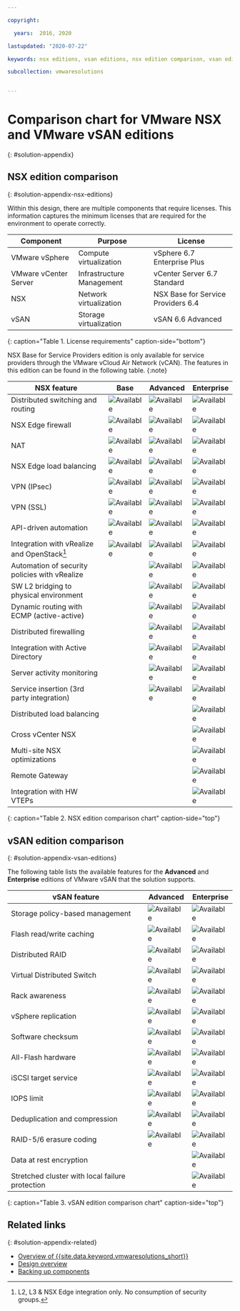 ```yaml
---

copyright:

  years:  2016, 2020

lastupdated: "2020-07-22"

keywords: nsx editions, vsan editions, nsx edition comparison, vsan edition comparison

subcollection: vmwaresolutions


---
```


# Comparison chart for VMware NSX and VMware vSAN editions
{: #solution-appendix}

## NSX edition comparison
{: #solution-appendix-nsx-editions}

Within this design, there are multiple components that require licenses. This information captures the minimum licenses that are required for the environment to operate correctly.

Component | Purpose | License
----------|---------|-------------
VMware vSphere | Compute virtualization | vSphere 6.7 Enterprise Plus
VMware vCenter Server | Infrastructure Management | vCenter Server 6.7 Standard
NSX | Network virtualization | NSX Base for Service Providers 6.4
vSAN | Storage virtualization | vSAN 6.6 Advanced  
{: caption="Table 1. License requirements" caption-side="bottom"}

NSX Base for Service Providers edition is only available for service providers through the VMware vCloud Air Network (vCAN). The features in this edition can be found in the following table.
{:note}

| NSX feature                                   | Base | Advanced | Enterprise |
|-----------------------------------------------|------|----------|------------|
| Distributed switching and routing             | ![Available](../../../icons/checkmark-icon.svg) | ![Available](../../../icons/checkmark-icon.svg) | ![Available](../../../icons/checkmark-icon.svg) |
| NSX Edge firewall                             | ![Available](../../../icons/checkmark-icon.svg) | ![Available](../../../icons/checkmark-icon.svg) | ![Available](../../../icons/checkmark-icon.svg) |
| NAT                                           | ![Available](../../../icons/checkmark-icon.svg) | ![Available](../../../icons/checkmark-icon.svg) | ![Available](../../../icons/checkmark-icon.svg) |
| NSX Edge load balancing                       | ![Available](../../../icons/checkmark-icon.svg) | ![Available](../../../icons/checkmark-icon.svg) | ![Available](../../../icons/checkmark-icon.svg) |
| VPN (IPsec)                                   | ![Available](../../../icons/checkmark-icon.svg) | ![Available](../../../icons/checkmark-icon.svg) | ![Available](../../../icons/checkmark-icon.svg) |
| VPN (SSL)                                     | ![Available](../../../icons/checkmark-icon.svg) | ![Available](../../../icons/checkmark-icon.svg) | ![Available](../../../icons/checkmark-icon.svg) |
| API-driven automation                         | ![Available](../../../icons/checkmark-icon.svg) | ![Available](../../../icons/checkmark-icon.svg) | ![Available](../../../icons/checkmark-icon.svg) |
| Integration with vRealize and OpenStack[^OpenStack]  | ![Available](../../../icons/checkmark-icon.svg) | ![Available](../../../icons/checkmark-icon.svg) | ![Available](../../../icons/checkmark-icon.svg) |
| Automation of security policies with vRealize |      | ![Available](../../../icons/checkmark-icon.svg) | ![Available](../../../icons/checkmark-icon.svg) |
| SW L2 bridging to physical environment        |      | ![Available](../../../icons/checkmark-icon.svg) | ![Available](../../../icons/checkmark-icon.svg) |
| Dynamic routing with ECMP (active-active)     |      | ![Available](../../../icons/checkmark-icon.svg) | ![Available](../../../icons/checkmark-icon.svg) |
| Distributed firewalling                       |      | ![Available](../../../icons/checkmark-icon.svg) | ![Available](../../../icons/checkmark-icon.svg) |
| Integration with Active Directory             |      | ![Available](../../../icons/checkmark-icon.svg) | ![Available](../../../icons/checkmark-icon.svg) |
| Server activity monitoring                    |      | ![Available](../../../icons/checkmark-icon.svg) | ![Available](../../../icons/checkmark-icon.svg) |
| Service insertion (3rd party integration)     |      | ![Available](../../../icons/checkmark-icon.svg) | ![Available](../../../icons/checkmark-icon.svg) |
| Distributed load balancing                    |      |          | ![Available](../../../icons/checkmark-icon.svg) |
| Cross vCenter NSX                             |      |          | ![Available](../../../icons/checkmark-icon.svg) |
| Multi-site NSX optimizations                  |      |          | ![Available](../../../icons/checkmark-icon.svg) |
| Remote Gateway                                |      |          | ![Available](../../../icons/checkmark-icon.svg) |
| Integration with HW VTEPs                     |      |          | ![Available](../../../icons/checkmark-icon.svg) |
{: caption="Table 2. NSX edition comparison chart" caption-side="top"}

[^OpenStack]: L2, L3 & NSX Edge integration only. No consumption of security groups.

## vSAN edition comparison
{: #solution-appendix-vsan-editions}

The following table lists the available features for the **Advanced** and **Enterprise** editions of VMware vSAN that the solution supports.

| vSAN feature                                    | Advanced | Enterprise |
|-------------------------------------------------|----------|------------|
| Storage policy-based management                 | ![Available](../../../icons/checkmark-icon.svg) | ![Available](../../../icons/checkmark-icon.svg) |
| Flash read/write caching                        | ![Available](../../../icons/checkmark-icon.svg) | ![Available](../../../icons/checkmark-icon.svg) |
| Distributed RAID                                | ![Available](../../../icons/checkmark-icon.svg) | ![Available](../../../icons/checkmark-icon.svg) |
| Virtual Distributed Switch                      | ![Available](../../../icons/checkmark-icon.svg) | ![Available](../../../icons/checkmark-icon.svg) |
| Rack awareness                                  | ![Available](../../../icons/checkmark-icon.svg) | ![Available](../../../icons/checkmark-icon.svg) |
| vSphere replication                             | ![Available](../../../icons/checkmark-icon.svg) | ![Available](../../../icons/checkmark-icon.svg) |
| Software checksum                               | ![Available](../../../icons/checkmark-icon.svg) | ![Available](../../../icons/checkmark-icon.svg) |
| All-Flash hardware                              | ![Available](../../../icons/checkmark-icon.svg) | ![Available](../../../icons/checkmark-icon.svg) |
| iSCSI target service                            | ![Available](../../../icons/checkmark-icon.svg) | ![Available](../../../icons/checkmark-icon.svg) |
| IOPS limit                                      | ![Available](../../../icons/checkmark-icon.svg) | ![Available](../../../icons/checkmark-icon.svg) |
| Deduplication and compression                   | ![Available](../../../icons/checkmark-icon.svg) | ![Available](../../../icons/checkmark-icon.svg) |
| RAID-5/6 erasure coding                         | ![Available](../../../icons/checkmark-icon.svg) | ![Available](../../../icons/checkmark-icon.svg) |
| Data at rest encryption                         |          | ![Available](../../../icons/checkmark-icon.svg) |
| Stretched cluster with local failure protection |          | ![Available](../../../icons/checkmark-icon.svg) |
{: caption="Table 3. vSAN edition comparison chart" caption-side="top"}

## Related links
{: #solution-appendix-related}

* [Overview of {{site.data.keyword.vmwaresolutions_short}}](/docs/vmwaresolutions?topic=vmwaresolutions-solution_overview)
* [Design overview](/docs/vmwaresolutions?topic=vmwaresolutions-design_overview)
* [Backing up components](/docs/vmwaresolutions?topic=vmwaresolutions-solution_backingup)
